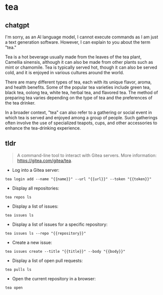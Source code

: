 # tea 
## chatgpt 
I'm sorry, as an AI language model, I cannot execute commands as I am just a text generation software. However, I can explain to you about the term "tea."

Tea is a hot beverage usually made from the leaves of the tea plant, Camellia sinensis, although it can also be made from other plants such as mint or chamomile. Tea is typically served hot, though it can also be served cold, and it is enjoyed in various cultures around the world. 

There are many different types of tea, each with its unique flavor, aroma, and health benefits. Some of the popular tea varieties include green tea, black tea, oolong tea, white tea, herbal tea, and flavored tea. The method of preparing tea varies depending on the type of tea and the preferences of the tea drinker. 

In a broader context, "tea" can also refer to a gathering or social event in which tea is served and enjoyed among a group of people. Such gatherings often involve the use of specialized teapots, cups, and other accessories to enhance the tea-drinking experience. 

## tldr 
 
> A command-line tool to interact with Gitea servers.
> More information: <https://gitea.com/gitea/tea>.

- Log into a Gitea server:

`tea login add --name "{{name}}" --url "{{url}}" --token "{{token}}"`

- Display all repositories:

`tea repos ls`

- Display a list of issues:

`tea issues ls`

- Display a list of issues for a specific repository:

`tea issues ls --repo "{{repository}}"`

- Create a new issue:

`tea issues create --title "{{title}}" --body "{{body}}"`

- Display a list of open pull requests:

`tea pulls ls`

- Open the current repository in a browser:

`tea open`
